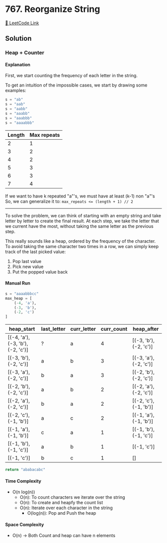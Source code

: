 # 767. Reorganize String

[🔗 LeetCode Link](https://leetcode.com/problems/reorganize-string/description/)

## Solution

### Heap + Counter

#### Explanation

First, we start counting the frequency of each letter in the string.

To get an intuition of the impossible cases, we start by drawing some examples:

```python
s = "ab"
s = "aab"
s = "aabb"
s = "aaabb"
s = "aaabbb"
s = "aaaabbb"
```

Length | Max repeats
-- | --
2 | 1
3 | 2
4 | 2
5 | 3
6 | 3
7 | 4

If we want to have k repeated "a"'s, we must have at least (k-1) non "a"'s
So, we can generalize it to: `max_repeats <= (length + 1) // 2`

---

To solve the problem, we can think of starting with an empty string
and take letter by letter to create the final result.
At each step, we take the letter that we current have the most,
without taking the same letter as the previous step.

This really sounds like a heap, ordered by the frequency of the character.
To avoid taking the same character two times in a row,
we can simply keep track of the last picked value:

1. Pop last value
2. Pick new value
3. Put the popped value back

#### Manual Run

```python
s = "aaaabbbcc"
max_heap = [
    (-4, 'a'),
    (-3, 'b'),
    (-2, 'c')
]
```

heap_start| last_letter | curr_letter | curr_count | heap_after
--- | --- | --- | --- | ----
[(-4, 'a'), (-3, 'b'),(-2, 'c')] | ? | a | 4 | [(-3, 'b'),(-2, 'c')]
[(-3, 'b'),(-2, 'c')] | a | b | 3 | [(-3, 'a'),(-2, 'c')]
[(-3, 'a'),(-2, 'c')] | b | a | 3 | [(-2, 'b'),(-2, 'c')]
[(-2, 'b'),(-2, 'c')] | a | b | 2 | [(-2, 'a'),(-2, 'c')]
[(-2, 'a'),(-2, 'c')] | b | a | 2 | [(-2, 'c'),(-1, 'b')]
[(-2, 'c'),(-1, 'b')] | a | c | 2 | [(-1, 'a'),(-1, 'b')]
[(-1, 'a'),(-1, 'b')] | c | a | 1 | [(-1, 'b'),(-1, 'c')]
[(-1, 'b'),(-1, 'c')] | a | b | 1 | [(-1, 'c')]
[(-1, 'c')] | b | c | 1 | []

```python
return "ababacabc"
```

#### Time Complexity

- O(n log(n))
  - O(n): To count characters we iterate over the string
  - O(n): To create and heapfy the count list
  - O(n): Iterate over each character in the string
    - O(log(n)): Pop and Push the heap

#### Space Complexity

- O(n) -> Both Count and heap can have n elements
